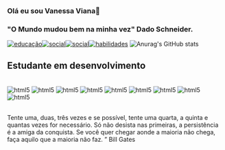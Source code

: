 ### Olá eu sou Vanessa Viana🦉
### "O Mundo mudou bem na minha vez" Dado Schneider.

[![educação](https://img.shields.io/badge/Coursera-0056D2?style=for-the-badge&logo=Coursera&logoColor=white)](https://coursera.org/share/c3380dae603787c1e4b4cee5a9e7447c)[![social](https://img.shields.io/badge/LinkedIn-0077B5?style=for-the-badge&logo=linkedin&logoColor=white)](https://www.linkedin.com/in/vanessa-viana-897942208/)[![social](https://img.shields.io/badge/Instagram-E4405F?style=for-the-badge&logo=instagram&logoColor=white)](https://www.instagram.com/vanessa__rich33/)[![habilidades](https://img.shields.io/badge/Python-3776AB?style=for-the-badge&logo=python&logoColor=white)](hhttps://cursos.alura.com.br/degree/certificate/537f7e48-54ba-45e5-a325-126046cd7f44)
![Anurag's GitHub stats](https://github-readme-stats.vercel.app/api?username=Ankaa33&show_icons=true&theme=synthwave)

## Estudante em desenvolvimento
<div style="display: inline_block"><br  />
  <img align="center" alt="html5" src="https://img.shields.io/badge/Python-3776AB?style=for-the-badgelogo=pythonlogoColor=white" />
  <img align="center" alt="html5" src="https://img.shields.io/badge/MySQL-005C84?style=for-the-badge&logo=mysql&logoColor=white" />
  <img align="center" alt="html5" src="https://img.shields.io/badge/HTML5-E34F26?style=for-the-badge&logo=html5&logoColor=white" />
  <img align="center" alt="html5" src="https://img.shields.io/badge/JavaScript-F7DF1E?style=for-the-badge&logo=javascript&logoColor=black"/>
  <img align="center" alt="html5" src="https://img.shields.io/badge/Google%20Analytics-E37400?style=for-the-badgelogo=google%20analyticslogoColor=white"/>
  <img align="center" alt="html5" src="https://img.shields.io/badge/Google_Cloud-4285F4?style=for-the-badge&logo=google-cloud&logoColor=white"/>
  <img align="center" alt="html5" src="https://img.shields.io/badge/Colab-F9AB00?style=for-the-badge&logo=googlecolabcolor=525252" />
  <img align="center" alt="html5" src="https://img.shields.io/badge/Visual_Studio-5C2D91?style=for-the-badgelogo=visual%20studiologoColor=white"/>
  <img align="center" alt="html5" src="https://img.shields.io/badge/Visual_Studio_Code-0078D4?style=for-the-badge&logo=visual%20studio%20code&logoColor=white"/>
</div><br/>

  Tente uma, duas, três vezes e se possível, tente uma quarta, a quinta e quantas vezes for necessário. Só não desista nas primeiras, a persistência é a amiga da conquista. Se você quer chegar aonde a maioria não chega, faça aquilo que a maioria não faz. ”
Bill Gates
  
  
  
